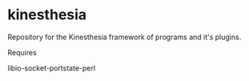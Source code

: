 # kinesthesia
Repository for the Kinesthesia framework of programs and it's plugins. 

Requires 

libio-socket-portstate-perl
